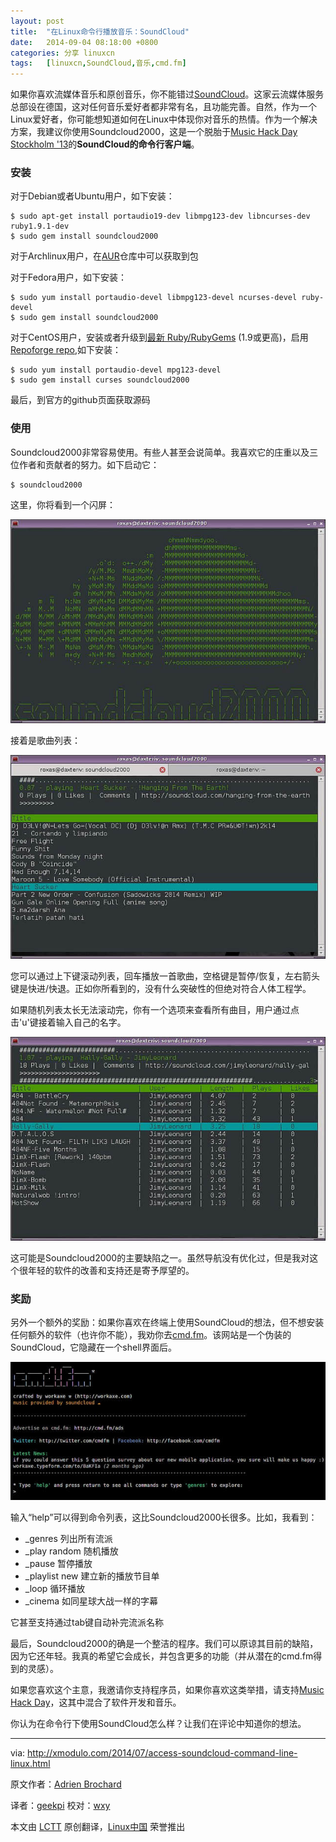 ```yaml
---
layout: post
title:	"在Linux命令行播放音乐：SoundCloud"
date:	2014-09-04 08:18:00 +0800 
categories:	分享 linuxcn 
tags:	[linuxcn,SoundCloud,音乐,cmd.fm]
---
```



如果你喜欢流媒体音乐和原创音乐，你不能错过[SoundCloud](https://soundcloud.com/)。这家云流媒体服务总部设在德国，这对任何音乐爱好者都非常有名，且功能完善。自然，作为一个Linux爱好者，你可能想知道如何在Linux中体现你对音乐的热情。作为一个解决方案，我建议你使用Soundcloud2000，这是一个脱胎于[Music Hack Day Stockholm '13](https://www.hackerleague.org/hackathons/music-hack-day-stockholm-13/)的**SoundCloud的命令行客户端**。


### 安装


对于Debian或者Ubuntu用户，如下安装：



```
$ sudo apt-get install portaudio19-dev libmpg123-dev libncurses-dev ruby1.9.1-dev
$ sudo gem install soundcloud2000

```

对于Archlinux用户，在[AUR](https://aur.archlinux.org/packages/ruby-soundcloud2000/)仓库中可以获取到包


对于Fedora用户，如下安装：



```
$ sudo yum install portaudio-devel libmpg123-devel ncurses-devel ruby-devel
$ sudo gem install soundcloud2000

```

对于CentOS用户，安装或者升级到[最新 Ruby/RubyGems](http://ask.xmodulo.com/upgrade-ruby-centos.html) (1.9或更高)，启用[Repoforge repo](http://xmodulo.com/2013/01/how-to-set-up-rpmforge-repoforge-repository-on-centos.html),如下安装：



```
$ sudo yum install portaudio-devel mpg123-devel
$ sudo gem install curses soundcloud2000 

```

最后，到官方的github页面获取源码


### 使用


Soundcloud2000非常容易使用。有些人甚至会说简单。我喜欢它的庄重以及三位作者和贡献者的努力。如下启动它：



```
$ soundcloud2000

```

这里，你将看到一个闪屏：


![](/Asserts/Images/album/201409/04/002152b4u11g4z43haxehk.jpg)


接着是歌曲列表：


![](/Asserts/Images/album/201409/04/002158x8x1808xkzn7cv3l.jpg)


您可以通过上下键滚动列表，回车播放一首歌曲，空格键是暂停/恢复，左右箭头键是快进/快退。正如你所看到的，没有什么突破性的但绝对符合人体工程学。


如果随机列表太长无法滚动完，你有一个选项来查看所有曲目，用户通过点击'u'键接着输入自己的名字。


![](/Asserts/Images/album/201409/04/002204ffv7u4uosu777uxu.jpg)


这可能是Soundcloud2000的主要缺陷之一。虽然导航没有优化过，但是我对这个很年轻的软件的改善和支持还是寄予厚望的。


### 奖励


另外一个额外的奖励：如果你喜欢在终端上使用SoundCloud的想法，但不想安装任何额外的软件（也许你不能），我劝你去[cmd.fm](https://cmd.fm/)。该网站是一个伪装的SoundCloud，它隐藏在一个shell界面后。


[![](/Asserts/Images/album/201409/04/001940p4mqh4wr20z6vv24.jpg)](https://www.flickr.com/photos/xmodulo/14494448218/)


输入“help”可以得到命令列表，这比Soundcloud2000长很多。比如，我看到：


* \_genres 列出所有流派
* \_play random 随机播放
* \_pause 暂停播放
* \_playlist new 建立新的播放节目单
* \_loop 循环播放
* \_cinema 如同星球大战一样的字幕


它甚至支持通过tab键自动补完流派名称


最后，Soundcloud2000的确是一个整洁的程序。我们可以原谅其目前的缺陷，因为它还年轻。我真的希望它会成长，并包含更多的功能（并从潜在的cmd.fm得到的灵感）。


如果您喜欢这个主意，我邀请你支持程序员，如果你喜欢这类举措，请支持[Music Hack Day](http://new.musichackday.org/)，这其中混合了软件开发和音乐。


你认为在命令行下使用SoundCloud怎么样？让我们在评论中知道你的想法。




---


via: <http://xmodulo.com/2014/07/access-soundcloud-command-line-linux.html>


原文作者：[Adrien Brochard](http://xmodulo.com/author/adrien)


译者：[geekpi](https://github.com/geekpi) 校对：[wxy](https://github.com/wxy)


本文由 [LCTT](https://github.com/LCTT/TranslateProject) 原创翻译，[Linux中国](http://linux.cn/) 荣誉推出
